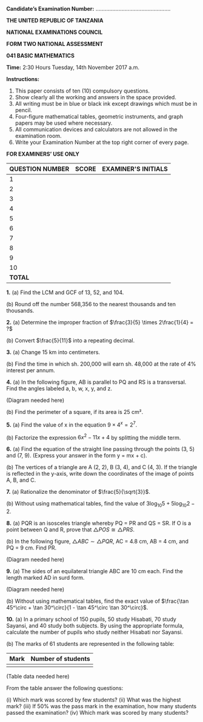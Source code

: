 **Candidate’s Examination Number:** .................................................

**THE UNITED REPUBLIC OF TANZANIA**

**NATIONAL EXAMINATIONS COUNCIL**

**FORM TWO NATIONAL ASSESSMENT**

**041 BASIC MATHEMATICS**

**Time:** 2:30 Hours Tuesday, 14th November 2017 a.m.

**Instructions:**

1.  This paper consists of ten (10) compulsory questions.
2.  Show clearly all the working and answers in the space provided.
3.  All writing must be in blue or black ink except drawings which must be in pencil.
4.  Four-figure mathematical tables, geometric instruments, and graph papers may be used where necessary.
5.  All communication devices and calculators are not allowed in the examination room.
6.  Write your Examination Number at the top right corner of every page.

**FOR EXAMINERS’ USE ONLY**

| QUESTION NUMBER | SCORE | EXAMINER'S INITIALS |
| :-------------- | :---- | :------------------- |
| 1               |       |                      |
| 2               |       |                      |
| 3               |       |                      |
| 4               |       |                      |
| 5               |       |                      |
| 6               |       |                      |
| 7               |       |                      |
| 8               |       |                      |
| 9               |       |                      |
| 10              |       |                      |
| **TOTAL**       |       |                      |

**1.** (a) Find the LCM and GCF of 13, 52, and 104.

(b) Round off the number 568,356 to the nearest thousands and ten thousands.

**2.** (a) Determine the improper fraction of $\frac{3}{5} \times 2\frac{1}{4} = ?$

(b) Convert $\frac{5}{11}$ into a repeating decimal.

**3.** (a) Change 15 km into centimeters.

(b) Find the time in which sh. 200,000 will earn sh. 48,000 at the rate of 4% interest per annum.

**4.** (a) In the following figure, AB is parallel to PQ and RS is a transversal. Find the angles labeled a, b, w, x, y, and z.

(Diagram needed here)

(b) Find the perimeter of a square, if its area is 25 cm².

**5.** (a) Find the value of x in the equation $9 \times 4^x = 2^7$.

(b) Factorize the expression $6x^2 - 11x + 4$ by splitting the middle term.

**6.** (a) Find the equation of the straight line passing through the points (3, 5) and (7, 9). (Express your answer in the form y = mx + c).

(b) The vertices of a triangle are A (2, 2), B (3, 4), and C (4, 3). If the triangle is reflected in the y-axis, write down the coordinates of the image of points A, B, and C.

**7.** (a) Rationalize the denominator of $\frac{5}{\sqrt{3}}$.

(b) Without using mathematical tables, find the value of $3\log_{10} 5 + 5\log_{10} 2 - 2$.

**8.** (a) PQR is an isosceles triangle whereby PQ = PR and QS = SR. If O is a point between Q and R, prove that $\triangle POS \cong \triangle PRS$.

(b) In the following figure, $\triangle ABC \sim \triangle PQR$, AC = 4.8 cm, AB = 4 cm, and PQ = 9 cm. Find PR.

(Diagram needed here)

**9.** (a) The sides of an equilateral triangle ABC are 10 cm each. Find the length marked AD in surd form.

(Diagram needed here)

(b) Without using mathematical tables, find the exact value of $\frac{\tan 45^\circ + \tan 30^\circ}{1 - \tan 45^\circ \tan 30^\circ}$.

**10.** (a) In a primary school of 150 pupils, 50 study Hisabati, 70 study Sayansi, and 40 study both subjects. By using the appropriate formula, calculate the number of pupils who study neither Hisabati nor Sayansi.

(b) The marks of 61 students are represented in the following table:

| Mark | Number of students |
| ---- | ------------------ |
|      |                    |

(Table data needed here)

From the table answer the following questions:

(i) Which mark was scored by few students?
(ii) What was the highest mark?
(iii) If 50% was the pass mark in the examination, how many students passed the examination?
(iv) Which mark was scored by many students?